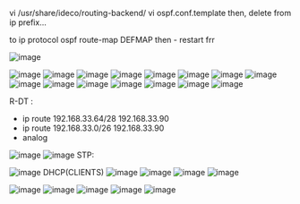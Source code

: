vi /usr/share/ideco/routing-backend/
vi ospf.conf.template
then, delete from ip prefix...

to ip protocol ospf route-map DEFMAP
then - restart frr

![image](https://github.com/user-attachments/assets/f15299de-a9bf-4e70-a2d4-7b9b0e340345)

![image](https://github.com/user-attachments/assets/b5ba29fc-31f7-4977-bd47-c74b623e782e)
![image](https://github.com/user-attachments/assets/051bfe56-ecbb-4af6-ae9d-a608ddc8d82d)
![image](https://github.com/user-attachments/assets/8cbbffe0-938b-4816-be07-3426b00d42a9)
![image](https://github.com/user-attachments/assets/cc9cec18-265c-41f2-9f68-b1b379d72415)
![image](https://github.com/user-attachments/assets/f87b26d4-3599-4495-8065-0f49a71aec37)
![image](https://github.com/user-attachments/assets/13078469-cdae-4381-8662-896a05e9261a)
![image](https://github.com/user-attachments/assets/a0d69ca7-d438-4583-867c-e776c57d99ed)
![image](https://github.com/user-attachments/assets/83152487-156c-44e5-81a4-72a79c09df54)
![image](https://github.com/user-attachments/assets/b1c13d11-bcca-4db2-800f-6b248314292e)
![image](https://github.com/user-attachments/assets/eff4b243-8f70-4732-bef5-137dfa787e23)
![image](https://github.com/user-attachments/assets/3357b5e9-5e8a-482a-9bd5-5e87805f29dd)
![image](https://github.com/user-attachments/assets/49bd1879-b40d-4e2e-9b61-af960f21f886)
![image](https://github.com/user-attachments/assets/2da69b37-67d5-4138-be64-ab68722cc4b9)
![image](https://github.com/user-attachments/assets/346d220a-f0cf-414a-b56b-663694782524)
![image](https://github.com/user-attachments/assets/f83b56ac-f68b-44cb-b06b-706cb94250c7)

R-DT :
- ip route 192.168.33.64/28 192.168.33.90
- ip route 192.168.33.0/26 192.168.33.90
- analog



![image](https://github.com/user-attachments/assets/4464d9c8-bf6c-4ddc-8c9f-325eed7ca00c)
![image](https://github.com/user-attachments/assets/960227ac-aceb-40ed-82de-caffed034713)
STP:

![image](https://github.com/user-attachments/assets/b11c0ec0-2fb3-4724-a950-015f91bdd5e2)
DHCP(CLIENTS)
![image](https://github.com/user-attachments/assets/84ab6585-268b-4da8-8a25-a978bc0ed4ac)
![image](https://github.com/user-attachments/assets/71dc36ee-42cb-425d-8663-3028b33bd98a)
![image](https://github.com/user-attachments/assets/0e4f0acf-6e98-4ad6-b78e-8b490e02c623)
![image](https://github.com/user-attachments/assets/743edb89-e1c2-4689-a99e-1fe84c1d32e7)


![image](https://github.com/user-attachments/assets/a0b718dd-df1d-44c9-9087-666f8d5882ee)
![image](https://github.com/user-attachments/assets/c5b01203-61f7-48d3-a479-d3db00748bf3)
![image](https://github.com/user-attachments/assets/b27e3931-bfac-427a-99b7-651fd079499d)
![image](https://github.com/user-attachments/assets/26d5f772-35ee-488d-bcdc-1c91faf055f0)
![image](https://github.com/user-attachments/assets/5150698e-2c25-412e-8bb7-713c408b65f7)





